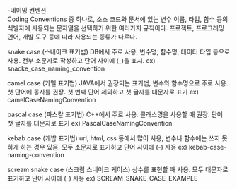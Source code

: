 -네이밍 컨벤션    
Coding Conventions 중 하나로, 소스 코드와 문서에 있는 변수 이름, 타입, 함수 등의 식별자에 사용되는 문자열을 선택하기 위한 여러가지 규칙이다.
프로젝트, 프로그래밍 언어, 개발 도구 등에 따라 사용되는 종류가 다르다.

snake case (스네이크 표기법)
DB에서 주로 사용, 변수명, 함수명, 데이터 타입 등으로 사용.
전부 소문자로 작성하고 단어 사이에 (_)을 표시.
ex) snacke_case_naming_convention

camel case (카멜 표기법)
JAVA에서 권장되는 표기법, 변수와 함수명으로 주로 사용. 첫 단어에 동사를 권장.
첫 번째 단어 제외하고 첫 글자를 대문자로 표기
ex) camelCaseNamingConvention

pascal case (파스칼 표기법)
C++에서 주로 사용. 클래스명을 사용할 때 권장.
단어 첫 글자를 대문자로 표기
ex) PascalCaseNamingConvention

kebab case (케밥 표기법)
url, html, css 등에서 많이 사용, 변수나 함수에는 쓰지 못하게 하는 경우 있음.
모두 소문자로 표기하고 단어 사이에 (-) 사용
ex) kebab-case-naming-convention

scream snake case (스크림 스네이크 케이스)
상수를 표현할 때 사용.
모두 대문자로 표기하고 단어 사이에 (_) 사용
ex) SCREAM_SNAKE_CASE_EXAMPLE
